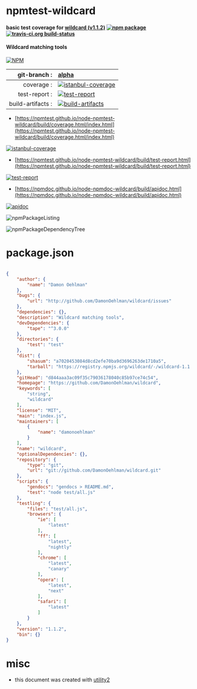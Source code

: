 # npmtest-wildcard

#### basic test coverage for  [wildcard (v1.1.2)](https://github.com/DamonOehlman/wildcard)  [![npm package](https://img.shields.io/npm/v/npmtest-wildcard.svg?style=flat-square)](https://www.npmjs.org/package/npmtest-wildcard) [![travis-ci.org build-status](https://api.travis-ci.org/npmtest/node-npmtest-wildcard.svg)](https://travis-ci.org/npmtest/node-npmtest-wildcard)

#### Wildcard matching tools

[![NPM](https://nodei.co/npm/wildcard.png?downloads=true&downloadRank=true&stars=true)](https://www.npmjs.com/package/wildcard)

| git-branch : | [alpha](https://github.com/npmtest/node-npmtest-wildcard/tree/alpha)|
|--:|:--|
| coverage : | [![istanbul-coverage](https://npmtest.github.io/node-npmtest-wildcard/build/coverage.badge.svg)](https://npmtest.github.io/node-npmtest-wildcard/build/coverage.html/index.html)|
| test-report : | [![test-report](https://npmtest.github.io/node-npmtest-wildcard/build/test-report.badge.svg)](https://npmtest.github.io/node-npmtest-wildcard/build/test-report.html)|
| build-artifacts : | [![build-artifacts](https://npmtest.github.io/node-npmtest-wildcard/glyphicons_144_folder_open.png)](https://github.com/npmtest/node-npmtest-wildcard/tree/gh-pages/build)|

- [https://npmtest.github.io/node-npmtest-wildcard/build/coverage.html/index.html](https://npmtest.github.io/node-npmtest-wildcard/build/coverage.html/index.html)

[![istanbul-coverage](https://npmtest.github.io/node-npmtest-wildcard/build/screenCapture.buildCi.browser.%252Ftmp%252Fbuild%252Fcoverage.lib.html.png)](https://npmtest.github.io/node-npmtest-wildcard/build/coverage.html/index.html)

- [https://npmtest.github.io/node-npmtest-wildcard/build/test-report.html](https://npmtest.github.io/node-npmtest-wildcard/build/test-report.html)

[![test-report](https://npmtest.github.io/node-npmtest-wildcard/build/screenCapture.buildCi.browser.%252Ftmp%252Fbuild%252Ftest-report.html.png)](https://npmtest.github.io/node-npmtest-wildcard/build/test-report.html)

- [https://npmdoc.github.io/node-npmdoc-wildcard/build/apidoc.html](https://npmdoc.github.io/node-npmdoc-wildcard/build/apidoc.html)

[![apidoc](https://npmdoc.github.io/node-npmdoc-wildcard/build/screenCapture.buildCi.browser.%252Ftmp%252Fbuild%252Fapidoc.html.png)](https://npmdoc.github.io/node-npmdoc-wildcard/build/apidoc.html)

![npmPackageListing](https://npmtest.github.io/node-npmtest-wildcard/build/screenCapture.npmPackageListing.svg)

![npmPackageDependencyTree](https://npmtest.github.io/node-npmtest-wildcard/build/screenCapture.npmPackageDependencyTree.svg)



# package.json

```json

{
    "author": {
        "name": "Damon Oehlman"
    },
    "bugs": {
        "url": "http://github.com/DamonOehlman/wildcard/issues"
    },
    "dependencies": {},
    "description": "Wildcard matching tools",
    "devDependencies": {
        "tape": "^3.0.0"
    },
    "directories": {
        "test": "test"
    },
    "dist": {
        "shasum": "a7020453084d8cd2efe70ba9d3696263de1710a5",
        "tarball": "https://registry.npmjs.org/wildcard/-/wildcard-1.1.2.tgz"
    },
    "gitHead": "d844aaa3ac09f35c79036178040c85b97ce74c54",
    "homepage": "https://github.com/DamonOehlman/wildcard",
    "keywords": [
        "string",
        "wildcard"
    ],
    "license": "MIT",
    "main": "index.js",
    "maintainers": [
        {
            "name": "damonoehlman"
        }
    ],
    "name": "wildcard",
    "optionalDependencies": {},
    "repository": {
        "type": "git",
        "url": "git://github.com/DamonOehlman/wildcard.git"
    },
    "scripts": {
        "gendocs": "gendocs > README.md",
        "test": "node test/all.js"
    },
    "testling": {
        "files": "test/all.js",
        "browsers": {
            "ie": [
                "latest"
            ],
            "ff": [
                "latest",
                "nightly"
            ],
            "chrome": [
                "latest",
                "canary"
            ],
            "opera": [
                "latest",
                "next"
            ],
            "safari": [
                "latest"
            ]
        }
    },
    "version": "1.1.2",
    "bin": {}
}
```



# misc
- this document was created with [utility2](https://github.com/kaizhu256/node-utility2)
